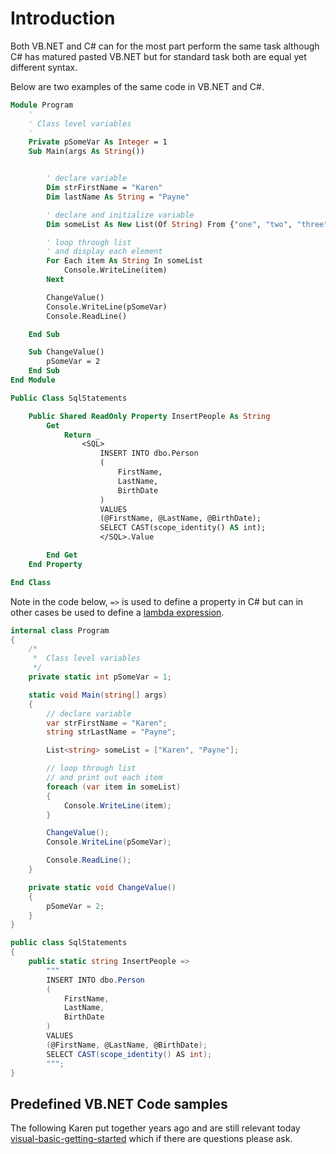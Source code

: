 # Introduction

Both VB.NET and C# can for the most part perform the same task although C# has matured pasted VB.NET but for standard task both are equal yet different syntax.

Below are two examples of the same code in VB.NET and C#.

```vb
Module Program
    '
    ' Class level variables
    '
    Private pSomeVar As Integer = 1
    Sub Main(args As String())


        ' declare variable
        Dim strFirstName = "Karen"
        Dim lastName As String = "Payne"

        ' declare and initialize variable
        Dim someList As New List(Of String) From {"one", "two", "three"}

        ' loop through list
        ' and display each element
        For Each item As String In someList
            Console.WriteLine(item)
        Next

        ChangeValue()
        Console.WriteLine(pSomeVar)
        Console.ReadLine()

    End Sub

    Sub ChangeValue()
        pSomeVar = 2
    End Sub
End Module

Public Class SqlStatements

    Public Shared ReadOnly Property InsertPeople As String
        Get
            Return _
                <SQL>
                    INSERT INTO dbo.Person
                    (
                        FirstName,
                        LastName,
                        BirthDate
                    )
                    VALUES
                    (@FirstName, @LastName, @BirthDate);
                    SELECT CAST(scope_identity() AS int);
                    </SQL>.Value

        End Get
    End Property

End Class
```

Note in the code below, `=>` is used to define a property in C# but can in other cases be used to define a [lambda expression](https://learn.microsoft.com/en-us/dotnet/csharp/language-reference/operators/lambda-expressions).

```csharp
internal class Program
{
    /*
     *  Class level variables
     */
    private static int pSomeVar = 1;

    static void Main(string[] args)
    {
        // declare variable
        var strFirstName = "Karen";
        string strLastName = "Payne";

        List<string> someList = ["Karen", "Payne"];

        // loop through list
        // and print out each item
        foreach (var item in someList)
        {
            Console.WriteLine(item);
        }

        ChangeValue();
        Console.WriteLine(pSomeVar);

        Console.ReadLine(); 
    }

    private static void ChangeValue()
    {
        pSomeVar = 2;
    }
}

public class SqlStatements
{
    public static string InsertPeople => 
        """
        INSERT INTO dbo.Person
        (
            FirstName,
            LastName,
            BirthDate
        )
        VALUES
        (@FirstName, @LastName, @BirthDate);
        SELECT CAST(scope_identity() AS int);
        """;
}
```

## Predefined VB.NET Code samples

The following Karen put together years ago and are still relevant today [visual-basic-getting-started](https://github.com/karenpayneoregon/visual-basic-getting-started) which if there are questions please ask.

